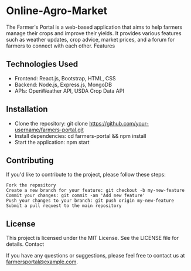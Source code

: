 # Online-Agro-Market
The Farmer's Portal is a web-based application that aims to help farmers manage their crops and improve their yields. It provides various features such as weather updates, crop advice, market prices, and a forum for farmers to connect with each other.
Features
  

## Technologies Used

- Frontend: React.js, Bootstrap, HTML, CSS
- Backend: Node.js, Express.js, MongoDB
- APIs: OpenWeather API, USDA Crop Data API

## Installation

- Clone the repository: git clone https://github.com/your-username/farmers-portal.git
- Install dependencies: cd farmers-portal && npm install
- Start the application: npm start

## Contributing

If you'd like to contribute to the project, please follow these steps:

    Fork the repository
    Create a new branch for your feature: git checkout -b my-new-feature
    Commit your changes: git commit -am 'Add new feature'
    Push your changes to your branch: git push origin my-new-feature
    Submit a pull request to the main repository

## License

This project is licensed under the MIT License. See the LICENSE file for details.
Contact

If you have any questions or suggestions, please feel free to contact us at farmersportal@example.com.
